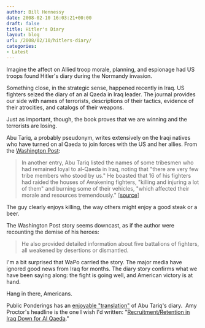 ```yaml
---
author: Bill Hennessy
date: 2008-02-10 16:03:21+00:00
draft: false
title: Hitler's Diary
layout: blog
url: /2008/02/10/hitlers-diary/
categories:
- Latest
---
```


Imagine the affect on Allied troop morale, planning, and espionage had US troops found Hitler's diary during the Normandy invasion.

Something close, in the strategic sense, happened recently in Iraq.  US fighters seized the diary of an al Qaeda in Iraq leader. The journal provides our side with names of terrorists, descriptions of their tactics, evidence of their atrocities, and catalogs of their weapons.

Just as important, though, the book proves that we are winning and the terrorists are losing.

Abu Tariq, a probably pseudonym, writes extensively on the Iraqi natives who have turned on al Qaeda to join forces with the US and her allies.   From the [Washington Post](https://www.washingtonpost.com/wp-dyn/content/article/2008/02/09/AR2008020902666.html?hpid%3Dtopnews&sub=AR):


> In another entry, Abu Tariq listed the names of some tribesmen who had remained loyal to al-Qaeda in Iraq, noting that "there are very few tribe members who stood by us." He boasted that 16 of his fighters had raided the houses of Awakening fighters, "killing and injuring a lot of them" and burning some of their vehicles, "which affected their morale and resources tremendously." [[source](https://www.msnbc.msn.com/id/23092308/)]


The guy clearly enjoys killing, the way others might enjoy a good steak or a beer.

The Washington Post story seems downcast, as if the author were recounting the demise of his heroes:


> He also provided detailed information about five battalions of fighters, all weakened by desertions or dismantled.


I'm a bit surprised that WaPo carried the story.  The major media have ignored good news from Iraq for months.  The diary story confirms what we have been saying along:  the fight is going well, and American victory is at hand.

Hang in there, Americans.

Public Ponderings has an [enjoyable "translation"](https://allrtee-publicpondering.blogspot.com/2008/02/dear-diary.html) of Abu Tariq's diary.  Amy Proctor's headline is the one I wish I'd written: "[Recruitment/Retention in Iraq Down for Al Qaeda](https://amyproctor.squarespace.com/blog/2008/2/10/recruitmentretention-in-iraq-down-for-al-qaeda.html)."
